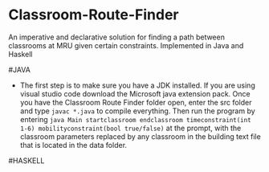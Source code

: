 # Classroom-Route-Finder
 An imperative and declarative solution for finding a path between classrooms at MRU given certain constraints. Implemented in Java and Haskell 

 #JAVA
 * The first step is to make sure you have a JDK installed. If you are using visual studio code download the Microsoft java extension pack. Once you have the Classroom Route Finder folder open, enter the src folder and type ```javac *.java``` to compile everything. Then run the program by entering ```java Main startclassroom endclassroom timeconstraint(int 1-6) mobilityconstraint(bool true/false)``` at the prompt, with the classroom parameters replaced by any classroom in the building text file that is located in the data folder.

#HASKELL
